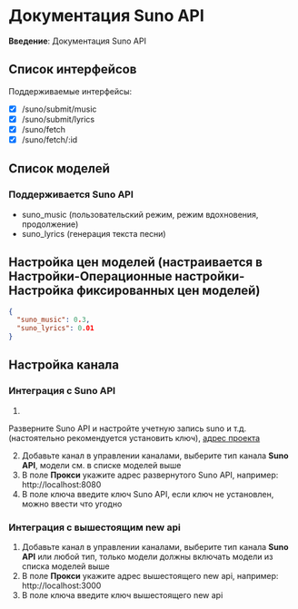 # Документация Suno API

**Введение**: Документация Suno API

## Список интерфейсов
Поддерживаемые интерфейсы:
+ [x] /suno/submit/music
+ [x] /suno/submit/lyrics
+ [x] /suno/fetch
+ [x] /suno/fetch/:id

## Список моделей

### Поддерживается Suno API

- suno_music (пользовательский режим, режим вдохновения, продолжение)
- suno_lyrics (генерация текста песни)


## Настройка цен моделей (настраивается в Настройки-Операционные настройки-Настройка фиксированных цен моделей)
```json
{
  "suno_music": 0.3,
  "suno_lyrics": 0.01
}
```

## Настройка канала

### Интеграция с Suno API

1.
Разверните Suno API и настройте учетную запись suno и т.д. (настоятельно рекомендуется установить ключ), [адрес проекта](https://github.com/Suno-API/Suno-API)

2. Добавьте канал в управлении каналами, выберите тип канала **Suno API**, модели см. в списке моделей выше
3. В поле **Прокси** укажите адрес развернутого Suno API, например: http://localhost:8080
4. В поле ключа введите ключ Suno API, если ключ не установлен, можно ввести что угодно

### Интеграция с вышестоящим new api

1. Добавьте канал в управлении каналами, выберите тип канала **Suno API** или любой тип, только модели должны включать модели из списка моделей выше
2. В поле **Прокси** укажите адрес вышестоящего new api, например: http://localhost:3000
3. В поле ключа введите ключ вышестоящего new api
